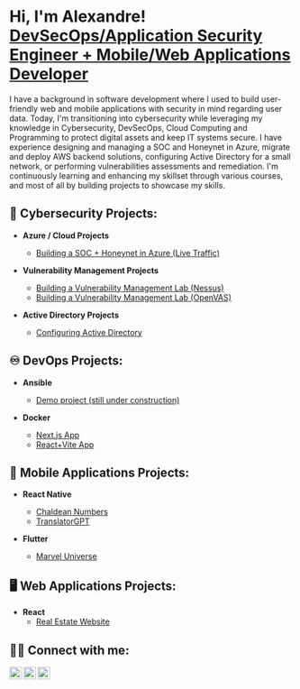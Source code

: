 <h1>Hi, I'm Alexandre! <a href="https://www.linkedin.com/in/alexandrecisse/">DevSecOps/Application Security Engineer + Mobile/Web Applications Developer</a></h1>

<p>I have a background in software development where I used to build user-friendly web and mobile applications with security in mind regarding user data. Today, I'm transitioning into cybersecurity while leveraging my knowledge in Cybersecurity, DevSecOps, Cloud Computing and Programming to protect digital assets and keep IT systems secure. I have experience designing and managing a SOC and Honeynet in Azure, migrate and deploy AWS backend solutions, configuring Active Directory for a small network, or performing vulnerabilities assessments and remediation. I'm continuously learning and enhancing my skillset through various courses, and most of all by building projects to showcase my skills. </p>

<h2>🔐 Cybersecurity Projects:</h2> 

- <b>Azure / Cloud Projects</b>
  - [Building a SOC + Honeynet in Azure (Live Traffic)](https://github.com/alexCoding42/Cloud-SOC-Honeynet)

- <b>Vulnerability Management Projects</b>
  - [Building a Vulnerability Management Lab (Nessus)](https://github.com/AlCisTech/Nessus-Lab)
  - [Building a Vulnerability Management Lab (OpenVAS)](https://github.com/alexCoding42/OpenVAS-Lab)

- <b>Active Directory Projects</b>
  - [Configuring Active Directory](https://github.com/alexCoding42/active-directory)

 <h2>♾️ DevOps Projects:</h2>

- <b>Ansible</b>
  - [Demo project (still under construction)]( https://github.com/alexCoding42/ansible-demo-project)

- <b>Docker</b>
  - [Next.js App](https://github.com/alexCoding42/car_showcase)
  - [React+Vite App](https://github.com/alexCoding42/docker_demo_react_app)

<h2>📱 Mobile Applications Projects:</h2>

- <b>React Native</b>
  - [Chaldean Numbers](https://github.com/alexCoding42/chaldean-numbers)
  - [TranslatorGPT](https://github.com/alexCoding42/translator-gpt)

- <b>Flutter</b>
  - [Marvel Universe](https://github.com/alexCoding42/marvel_characters)
 
<h2>🖥️ Web Applications Projects:</h2>

- <b>React</b>
  - [Real Estate Website](https://github.com/alexCoding42/real_estate_website)

<h2> 🤳🏾 Connect with me:</h2>

[<img align="left" alt="AlexandreCisse | LinkedIn" width="22px" src="https://cdn.jsdelivr.net/npm/simple-icons@v3/icons/linkedin.svg" />][linkedin]
[<img align="left" alt="AlexandreCisse | LinkedIn" width="22px" src="https://cdn.jsdelivr.net/npm/simple-icons@3.13.0/icons/react.svg" />][portfolio]
[<img align="left" alt="AlexandreCisse | LinkedIn" width="22px" src="https://cdn.jsdelivr.net/npm/simple-icons@3.13.0/icons/medium.svg" />][medium]

[linkedin]: https://linkedin.com/in/alexandrecisse
[portfolio]: https://alexandrecisse.com/
[medium]: https://medium.com/@alexandre.cisse.ac
